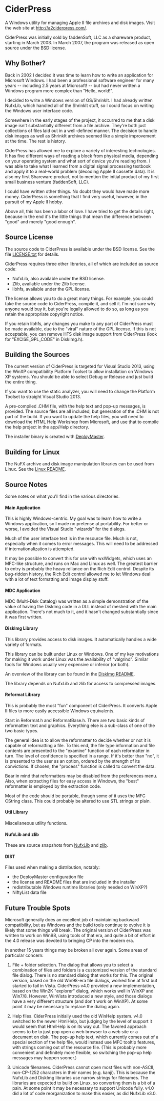 CiderPress
==========

A Windows utility for managing Apple II file archives and disk images.
Visit the web site at http://a2ciderpress.com/.

CiderPress was initially sold by faddenSoft, LLC as a shareware product,
starting in March 2003.  In March 2007, the program was released as
open source under the BSD license.

Why Bother?
-----------

Back in 2002 I decided it was time to learn how to write an application
for Microsoft Windows. I had been a professional software engineer for
many years -- including 2.5 years at Microsoft! -- but had never written
a Windows program more complex than "Hello, world!".

I decided to write a Windows version of GS/ShrinkIt. I had already written
NufxLib, which handled all of the ShrinkIt stuff, so I could focus on
writing the Windows user interface code.

Somewhere in the early stages of the project, it occurred to me that a
disk image isn't substantially different from a file archive. They're
both just collections of files laid out in a well-defined manner. The
decision to handle disk images as well as ShrinkIt archives seemed like
a simple improvement at the time. The rest is history.

CiderPress has allowed me to explore a variety of interesting
technologies. It has five different ways of reading a block from physical
media, depending on your operating system and what sort of device you're
reading from. I was able to take what I learned from a digital signal
processing textbook and apply it to a real-world problem (decoding Apple
II cassette data). It is also my first Shareware product, not to mention
the initial product of my first small business venture (faddenSoft, LLC).

I could have written other things. No doubt they would have made more
money. CiderPress is something that I find very useful, however, in the
pursuit of my Apple II hobby.

Above all, this has been a labor of love. I have tried to get the details
right, because in the end it's the little things that mean the difference
between "good" and merely "good enough".


Source License
--------------

The source code to CiderPress is available under the BSD license.  See
the file [LICENSE.txt](LICENSE.txt) for details.

CiderPress requires three other libraries, all of which are included as
source code:

- NufxLib, also available under the BSD license.
- Zlib, available under the Zlib license.
- libhfs, available under the GPL license.

The license allows you to do a great many things. For example, you could
take the source code to CiderPress, compile it, and sell it. I'm not sure
why anyone would buy it, but you're legally allowed to do so, as long as
you retain the appropriate copyright notice.

If you retain libhfs, any changes you make to any part of CiderPress must
be made available, due to the "viral" nature of the GPL license. If this
is not acceptable, you can remove HFS disk image support from CiderPress
(look for "EXCISE_GPL_CODE" in DiskImg.h).


Building the Sources
--------------------

The current version of CiderPress is targeted for Visual Studio 2013,
using the WinXP compatibility Platform Toolset to allow installation on
Windows XP systems.  You should be able to select Debug or Release and
just build the entire thing.

If you want to use the static analyzer, you will need to change the
Platform Toolset to straight Visual Studio 2013.

A pre-compiled .CHM file, with the help text and pop-up messages,
is provided.  The source files are all included, but generation of the
.CHM is not part of the build.  If you want to update the help files,
you will need to download the HTML Help Workshop from Microsoft, and use
that to compile the help project in the app/Help directory.

The installer binary is created with [DeployMaster](http://deploymaster.com/).


Building for Linux
------------------

The NuFX archive and disk image manipulation libraries can be used from
Linux.  See the [Linux README](README-linux.md).


Source Notes
------------

Some notes on what you'll find in the various directories.

#### Main Application ####

This is highly Windows-centric.  My goal was to learn how to write a
Windows application, so I made no pretense at portability.  For better
or worse, I avoided the Visual Studio "wizards" for the dialogs.

Much of the user interface text is in the resource file.  Much is not,
especially when it comes to error messages.  This will need to be addressed
if internationalization is attempted.

It may be possible to convert this for use with wxWidgets, which uses an
MFC-like structure, and runs on Mac and Linux as well. The greatest barrier
to entry is probably the heavy reliance on the Rich Edit control. Despite
its bug-ridden history, the Rich Edit control allowed me to let Windows
deal with a lot of text formatting and image display stuff.

#### MDC Application ####

MDC (Multi-Disk Catalog) was written as a simple demonstration of the
value of having the DiskImg code in a DLL instead of meshed with the main
application.  There's not much to it, and it hasn't changed substantially
since it was first written.

#### DiskImg Library ####

This library provides access to disk images.  It automatically handles
a wide variety of formats.

This library can be built under Linux or Windows. One of my key motivations
for making it work under Linux was the availability of "valgrind". Similar
tools for Windows usually very expensive or inferior (or both).

An overview of the library can be found in the
[DiskImg README](diskimg/README.md).

The library depends on NufxLib and zlib for access to compressed images.

#### Reformat Library ####

This is probably the most "fun" component of CiderPress. It converts
Apple II files to more easily accessible Windows equivalents.

Start in Reformat.h and ReformatBase.h. There are two basic kinds of
reformatter: text and graphics. Everything else is a sub-class of one of
the two basic types.

The general idea is to allow the reformatter to decide whether or
not it is capable of reformatting a file. To this end, the file type
information and file contents are presented to the "examine" function
of each reformatter in turn. The level of confidence is specified in a
range. If it's better than "no", it is presented to the user as an option,
ordered by the strength of its convictions. If chosen, the "process"
function is called to convert the data.

Bear in mind that reformatters may be disabled from the preferences menu.
Also, when extracting files for easy access in Windows, the "best"
reformatter is employed by the extraction code.

Most of the code should be portable, though some of it uses the MFC
CString class.  This could probably be altered to use STL strings or plain.

#### Util Library ####

Miscellaneous utility functions.

#### NufxLib and zlib ####

These are source snapshots from [NufxLib](http://github.com/fadden/nulib2)
and [zlib](http://www.zlib.org).

#### DIST ####

Files used when making a distribution, notably:

- the DeployMaster configuration file
- the license and README files that are included in the installer
- redistributable Windows runtime libraries (only needed on WinXP?)
- NiftyList data file


Future Trouble Spots
--------------------

Microsoft generally does an excellent job of maintaining backward
compatibility, but as Windows and the build tools continue to evolve it is
likely that some things will break.  The original version of CiderPress was
written to work on Win98, using tools of that era, and quite a bit of effort
in the 4.0 release was devoted to bringing CP into the modern era.

In another 15 years things may be broken all over again.  Some areas of
particular concern:

1. File + folder selection.  The dialog that allows you to select a combination
of files and folders is a customized version of the standard file dialog.
There is no standard dialog that works for this.  The original version, based
on the old Win98-era file dialogs, worked fine at first but started to fail
in Vista.  CiderPress v4.0 provided a new implementation, based on the
Win2K "explorer" dialog, which works well in WinXP and Win7/8.  However,
WinVista introduced a new style, and those dialogs have a very different
structure (and don't work on WinXP).  At some point it may be necessary
to replace the dialog again.

2. Help files.  CiderPress initially used the old WinHelp system.  v4.0
switched to the newer HtmlHelp, but judging by the level of support it would
seem that HtmlHelp is on its way out.  The favored approach seems to be to
just pop open a web browser to a web site or a document on disk.  The pop-up
help text, which currently comes out of a special section of the help file,
would instead use MFC tooltip features, with strings coming out of the
resource file.  (This is probably more convenient and definitely more
flexible, so switching the pop-up help messages may happen sooner.)

3. Unicode filenames.  CiderPress cannot open most files with non-ASCII,
non-CP-1252 characters in their names (e.g. kanji).  This is because the
NufxLib and DiskImg libraries use narrow strings for filenames.  The libraries
are expected to build on Linux, so converting them is a bit of a pain.  At
some point it may be necessary to support Unicode fully.  v4.0 did a lot of
code reorganization to make this easier, as did NufxLib v3.0.
